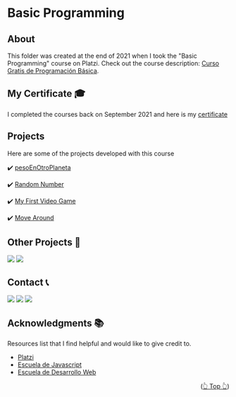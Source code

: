 <div id="top"></div>

# Basic Programming

<!-- ABOUT THE PROJECT -->

## About

This folder was created at the end of 2021 when I took the "Basic Programming" course on Platzi. Check out the course description: [Curso Gratis de Programación Básica](https://platzi.com/cursos/programacion-basica/).

<!-- CERTIFICATE -->

## My Certificate 🎓

I completed the courses back on September 2021 and here is my [certificate](https://platzi.com/p/DiazJuan/curso/1050-course/diploma/detalle/)

## Projects

Here are some of the projects developed with this course

✔️ [pesoEnOtroPlaneta](https://jpdiaz.dev/platzi/2021/programacionBasica/pesoEnOtroPlaneta/marte_jupiter.html)

✔️ [Random Number](https://jpdiaz.dev/platzi/2021/programacionBasica/primerVideoJuego/random.html)

✔️ [My First Video Game](https://jpdiaz.dev/platzi/2021/programacionBasica/primerVideoJuego/villa.html)

✔️ [Move Around](https://jpdiaz.dev/platzi/2021/programacionBasica/teclas/flechas.html)

## Other Projects 🚀

![](https://img.shields.io/badge/Platzi_Repos-121f3d?style=for-the-badge&logo=Platzi&logoColor=98CA3F)
[![](https://img.shields.io/badge/2021-222?style=for-the-badge)](https://github.com/JuanPabloDiaz/platzi/tree/main/2021)

<!-- CONTACT -->

## Contact 📞

[![](https://img.shields.io/badge/@1diazdev-fff?style=for-the-badge&logo=linkedin&logoColor=0A66C2)](https://www.linkedin.com/in/1diazdev/)
[![](https://img.shields.io/badge/@1diazdev-fff?style=for-the-badge&logo=Twitter&logoColor=1DA1F2)](https://www.twitter.com/1diazdev)
[![](https://img.shields.io/badge/Gmail-fff?style=for-the-badge&logo=gmail&logoColor=EA4335)](mailto:juan.diaz93@hotmail.com)

## Acknowledgments 📚

Resources list that I find helpful and would like to give credit to.

- [Platzi](https://www.platzi.com/)
- [Escuela de Javascript](https://platzi.com/escuela-javascript/)
- [Escuela de Desarrollo Web](https://platzi.com/web/)

<p align="right">(<a href="#top">👆 Top 👆</a>)</p>
